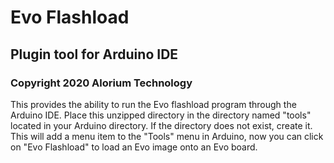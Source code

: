 # Evo Flashload

## Plugin tool for Arduino IDE

### Copyright 2020 Alorium Technology

This provides the ability to run the Evo flashload program through the Arduino IDE. Place this unzipped directory in the directory named "tools" located in your Arduino directory. If the directory does not exist, create it. This will add a menu item to the "Tools" menu in Arduino, now you can click on "Evo Flashload" to load an Evo image onto an Evo board.
